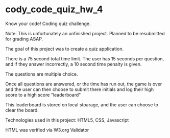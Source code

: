 # cody_code_quiz_hw_4

Know your code! Coding quiz challenge.

Note: This is unfortunately an unfinished project. Planned to be resubmitted for grading ASAP. 

The goal of this project was to create a quiz application.

There is a 75 second total time limit. The user has 15 seconds per question, and if they answer incorrectly, a 10 second time penalty is given. 

The questions are multiple choice. 

Once all questions are answered, or the time has run out, the game is over and the user can then choose to submit there initials and log their high score to a high score "leaderboard"

This leaderboard is stored on local stoarage, and the user can choose to clear the board. 

Technologies used in this project: HTML5, CSS, Javascript

HTML was verified via W3.org Validator